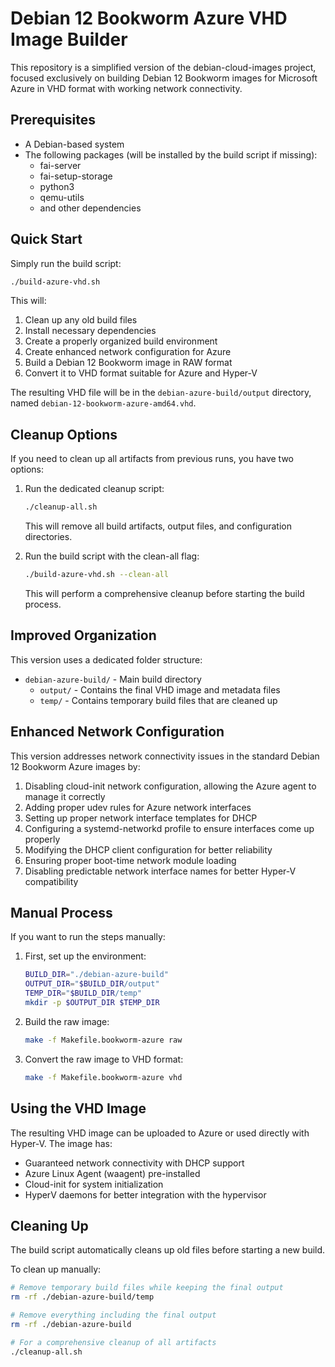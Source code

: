 # Debian 12 Bookworm Azure VHD Image Builder

This repository is a simplified version of the debian-cloud-images project, focused exclusively on building Debian 12 Bookworm images for Microsoft Azure in VHD format with working network connectivity.

## Prerequisites

- A Debian-based system
- The following packages (will be installed by the build script if missing):
  - fai-server
  - fai-setup-storage
  - python3
  - qemu-utils
  - and other dependencies

## Quick Start

Simply run the build script:

```bash
./build-azure-vhd.sh
```

This will:
1. Clean up any old build files
2. Install necessary dependencies
3. Create a properly organized build environment
4. Create enhanced network configuration for Azure
5. Build a Debian 12 Bookworm image in RAW format
6. Convert it to VHD format suitable for Azure and Hyper-V

The resulting VHD file will be in the `debian-azure-build/output` directory, named `debian-12-bookworm-azure-amd64.vhd`.

## Cleanup Options

If you need to clean up all artifacts from previous runs, you have two options:

1. Run the dedicated cleanup script:
   ```bash
   ./cleanup-all.sh
   ```
   This will remove all build artifacts, output files, and configuration directories.

2. Run the build script with the clean-all flag:
   ```bash
   ./build-azure-vhd.sh --clean-all
   ```
   This will perform a comprehensive cleanup before starting the build process.

## Improved Organization

This version uses a dedicated folder structure:
- `debian-azure-build/` - Main build directory
  - `output/` - Contains the final VHD image and metadata files
  - `temp/` - Contains temporary build files that are cleaned up

## Enhanced Network Configuration

This version addresses network connectivity issues in the standard Debian 12 Bookworm Azure images by:

1. Disabling cloud-init network configuration, allowing the Azure agent to manage it correctly
2. Adding proper udev rules for Azure network interfaces
3. Setting up proper network interface templates for DHCP
4. Configuring a systemd-networkd profile to ensure interfaces come up properly
5. Modifying the DHCP client configuration for better reliability
6. Ensuring proper boot-time network module loading
7. Disabling predictable network interface names for better Hyper-V compatibility

## Manual Process

If you want to run the steps manually:

1. First, set up the environment:
   ```bash
   BUILD_DIR="./debian-azure-build"
   OUTPUT_DIR="$BUILD_DIR/output"
   TEMP_DIR="$BUILD_DIR/temp"
   mkdir -p $OUTPUT_DIR $TEMP_DIR
   ```

2. Build the raw image:
   ```bash
   make -f Makefile.bookworm-azure raw
   ```

3. Convert the raw image to VHD format:
   ```bash
   make -f Makefile.bookworm-azure vhd
   ```

## Using the VHD Image

The resulting VHD image can be uploaded to Azure or used directly with Hyper-V. The image has:

- Guaranteed network connectivity with DHCP support
- Azure Linux Agent (waagent) pre-installed
- Cloud-init for system initialization
- HyperV daemons for better integration with the hypervisor

## Cleaning Up

The build script automatically cleans up old files before starting a new build.

To clean up manually:
```bash
# Remove temporary build files while keeping the final output
rm -rf ./debian-azure-build/temp

# Remove everything including the final output
rm -rf ./debian-azure-build

# For a comprehensive cleanup of all artifacts
./cleanup-all.sh
``` 